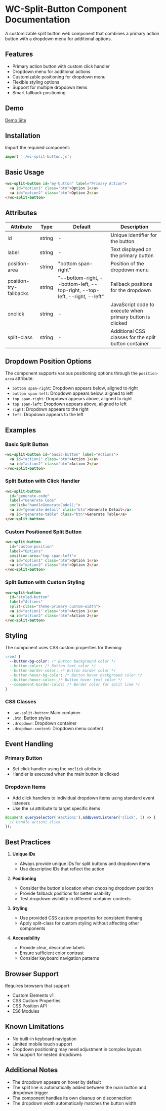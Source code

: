 # WC-Split-Button Component Documentation

A customizable split button web component that combines a primary action button with a dropdown menu for additional options.

## Features

- Primary action button with custom click handler
- Dropdown menu for additional actions
- Customizable positioning for dropdown menu
- Flexible styling options
- Support for multiple dropdown items
- Smart fallback positioning

## Demo
[Demo Site](https://mattduffield.github.io/wave-css/views/)

## Installation

Import the required component:

```javascript
import './wc-split-button.js';
```

## Basic Usage

```html
<wc-split-button id="my-button" label="Primary Action">
  <a id="option1" class="btn">Option 1</a>
  <a id="option2" class="btn">Option 2</a>
</wc-split-button>
```

## Attributes

| Attribute | Type | Default | Description |
|-----------|------|---------|-------------|
| id | string | - | Unique identifier for the button |
| label | string | - | Text displayed on the primary button |
| position-area | string | "bottom span-right" | Position of the dropdown menu |
| position-try-fallbacks | string | "--bottom-right, --bottom-left, --top-right, --top-left, --right, --left" | Fallback positions for the dropdown |
| onclick | string | - | JavaScript code to execute when primary button is clicked |
| split-class | string | - | Additional CSS classes for the split button container |

## Dropdown Position Options

The component supports various positioning options through the `position-area` attribute:

- `bottom span-right`: Dropdown appears below, aligned to right
- `bottom span-left`: Dropdown appears below, aligned to left
- `top span-right`: Dropdown appears above, aligned to right
- `top span-left`: Dropdown appears above, aligned to left
- `right`: Dropdown appears to the right
- `left`: Dropdown appears to the left

## Examples

### Basic Split Button
```html
<wc-split-button id="basic-button" label="Actions">
  <a id="action1" class="btn">Action 1</a>
  <a id="action2" class="btn">Action 2</a>
</wc-split-button>
```

### Split Button with Click Handler
```html
<wc-split-button 
  id="generate-code" 
  label="Generate Code"
  onclick="handleGenerateCode();">
  <a id="generate-detail" class="btn">Generate Detail</a>
  <a id="generate-table" class="btn">Generate Table</a>
</wc-split-button>
```

### Custom Positioned Split Button
```html
<wc-split-button 
  id="custom-position" 
  label="Options"
  position-area="top span-left">
  <a id="option1" class="btn">Option 1</a>
  <a id="option2" class="btn">Option 2</a>
</wc-split-button>
```

### Split Button with Custom Styling
```html
<wc-split-button 
  id="styled-button" 
  label="Actions"
  split-class="theme-primary custom-width">
  <a id="action1" class="btn">Action 1</a>
  <a id="action2" class="btn">Action 2</a>
</wc-split-button>
```

## Styling

The component uses CSS custom properties for theming:

```css
:root {
  --button-bg-color: /* Button background color */
  --button-color: /* Button text color */
  --button-border-color: /* Button border color */
  --button-hover-bg-color: /* Button hover background color */
  --button-hover-color: /* Button hover text color */
  --component-border-color: /* Border color for split line */
}
```

### CSS Classes

- `.wc-split-button`: Main container
- `.btn`: Button styles
- `.dropdown`: Dropdown container
- `.dropdown-content`: Dropdown menu content

## Event Handling

### Primary Button
- Set click handler using the `onclick` attribute
- Handler is executed when the main button is clicked

### Dropdown Items
- Add click handlers to individual dropdown items using standard event listeners
- Use the `id` attribute to target specific items

```javascript
document.querySelector('#action1').addEventListener('click', () => {
  // Handle action1 click
});
```

## Best Practices

1. **Unique IDs**
   - Always provide unique IDs for split buttons and dropdown items
   - Use descriptive IDs that reflect the action

2. **Positioning**
   - Consider the button's location when choosing dropdown position
   - Provide fallback positions for better usability
   - Test dropdown visibility in different container contexts

3. **Styling**
   - Use provided CSS custom properties for consistent theming
   - Apply split-class for custom styling without affecting other components

4. **Accessibility**
   - Provide clear, descriptive labels
   - Ensure sufficient color contrast
   - Consider keyboard navigation patterns

## Browser Support

Requires browsers that support:
- Custom Elements v1
- CSS Custom Properties
- CSS Position API
- ES6 Modules

## Known Limitations

- No built-in keyboard navigation
- Limited mobile touch support
- Dropdown positioning may need adjustment in complex layouts
- No support for nested dropdowns

## Additional Notes

- The dropdown appears on hover by default
- The split line is automatically added between the main button and dropdown trigger
- The component handles its own cleanup on disconnection
- The dropdown width automatically matches the button width
